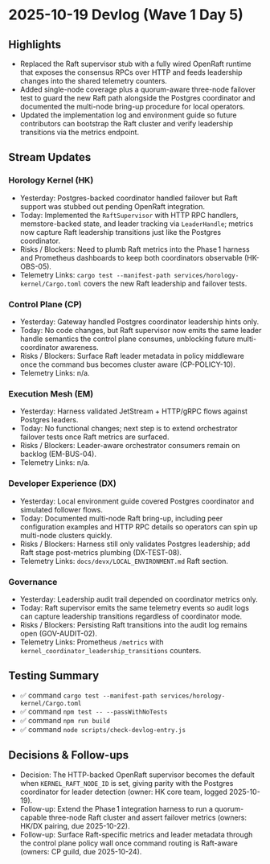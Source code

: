 # 2025-10-19 Devlog (Wave 1 Day 5)

## Highlights
- Replaced the Raft supervisor stub with a fully wired OpenRaft runtime that exposes the consensus RPCs over HTTP and feeds leadership changes into the shared telemetry counters.
- Added single-node coverage plus a quorum-aware three-node failover test to guard the new Raft path alongside the Postgres coordinator and documented the multi-node bring-up procedure for local operators.
- Updated the implementation log and environment guide so future contributors can bootstrap the Raft cluster and verify leadership transitions via the metrics endpoint.

## Stream Updates
### Horology Kernel (HK)
- Yesterday: Postgres-backed coordinator handled failover but Raft support was stubbed out pending OpenRaft integration.
- Today: Implemented the `RaftSupervisor` with HTTP RPC handlers, memstore-backed state, and leader tracking via `LeaderHandle`; metrics now capture Raft leadership transitions just like the Postgres coordinator.
- Risks / Blockers: Need to plumb Raft metrics into the Phase 1 harness and Prometheus dashboards to keep both coordinators observable (HK-OBS-05).
- Telemetry Links: `cargo test --manifest-path services/horology-kernel/Cargo.toml` covers the new Raft leadership and failover tests.

### Control Plane (CP)
- Yesterday: Gateway handled Postgres coordinator leadership hints only.
- Today: No code changes, but Raft supervisor now emits the same leader handle semantics the control plane consumes, unblocking future multi-coordinator awareness.
- Risks / Blockers: Surface Raft leader metadata in policy middleware once the command bus becomes cluster aware (CP-POLICY-10).
- Telemetry Links: n/a.

### Execution Mesh (EM)
- Yesterday: Harness validated JetStream + HTTP/gRPC flows against Postgres leaders.
- Today: No functional changes; next step is to extend orchestrator failover tests once Raft metrics are surfaced.
- Risks / Blockers: Leader-aware orchestrator consumers remain on backlog (EM-BUS-04).
- Telemetry Links: n/a.

### Developer Experience (DX)
- Yesterday: Local environment guide covered Postgres coordinator and simulated follower flows.
- Today: Documented multi-node Raft bring-up, including peer configuration examples and HTTP RPC details so operators can spin up multi-node clusters quickly.
- Risks / Blockers: Harness still only validates Postgres leadership; add Raft stage post-metrics plumbing (DX-TEST-08).
- Telemetry Links: `docs/devx/LOCAL_ENVIRONMENT.md` Raft section.

### Governance
- Yesterday: Leadership audit trail depended on coordinator metrics only.
- Today: Raft supervisor emits the same telemetry events so audit logs can capture leadership transitions regardless of coordinator mode.
- Risks / Blockers: Persisting Raft transitions into the audit log remains open (GOV-AUDIT-02).
- Telemetry Links: Prometheus `/metrics` with `kernel_coordinator_leadership_transitions` counters.

## Testing Summary
- ✅ command `cargo test --manifest-path services/horology-kernel/Cargo.toml`
- ✅ command `npm test -- --passWithNoTests`
- ✅ command `npm run build`
- ✅ command `node scripts/check-devlog-entry.js`

## Decisions & Follow-ups
- Decision: The HTTP-backed OpenRaft supervisor becomes the default when `KERNEL_RAFT_NODE_ID` is set, giving parity with the Postgres coordinator for leader detection (owner: HK core team, logged 2025-10-19).
- Follow-up: Extend the Phase 1 integration harness to run a quorum-capable three-node Raft cluster and assert failover metrics (owners: HK/DX pairing, due 2025-10-22).
- Follow-up: Surface Raft-specific metrics and leader metadata through the control plane policy wall once command routing is Raft-aware (owners: CP guild, due 2025-10-24).
